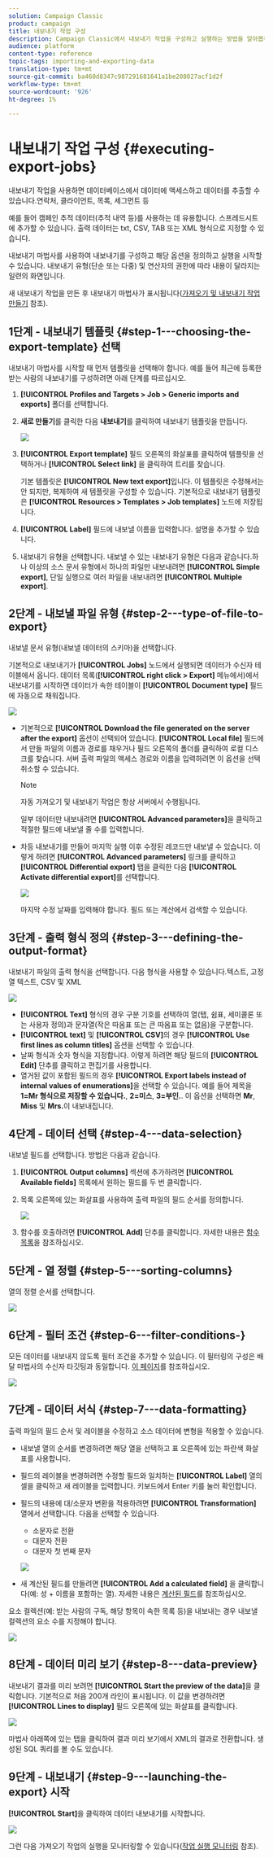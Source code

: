 ```yaml
---
solution: Campaign Classic
product: campaign
title: 내보내기 작업 구성
description: Campaign Classic에서 내보내기 작업을 구성하고 실행하는 방법을 알아봅니다.
audience: platform
content-type: reference
topic-tags: importing-and-exporting-data
translation-type: tm+mt
source-git-commit: ba460d8347c987291681641a1be208027acf1d2f
workflow-type: tm+mt
source-wordcount: '926'
ht-degree: 1%

---
```



# 내보내기 작업 구성 {#executing-export-jobs}

내보내기 작업을 사용하면 데이터베이스에서 데이터에 액세스하고 데이터를 추출할 수 있습니다.연락처, 클라이언트, 목록, 세그먼트 등

예를 들어 캠페인 추적 데이터(추적 내역 등)를 사용하는 데 유용합니다. 스프레드시트에 추가할 수 있습니다. 출력 데이터는 txt, CSV, TAB 또는 XML 형식으로 지정할 수 있습니다.

내보내기 마법사를 사용하여 내보내기를 구성하고 해당 옵션을 정의하고 실행을 시작할 수 있습니다. 내보내기 유형(단순 또는 다중) 및 연산자의 권한에 따라 내용이 달라지는 일련의 화면입니다.

새 내보내기 작업을 만든 후 내보내기 마법사가 표시됩니다([가져오기 및 내보내기 작업 만들기](../../platform/using/creating-import-export-jobs.md) 참조).

## 1단계 - 내보내기 템플릿 {#step-1---choosing-the-export-template} 선택

내보내기 마법사를 시작할 때 먼저 템플릿을 선택해야 합니다. 예를 들어 최근에 등록한 받는 사람의 내보내기를 구성하려면 아래 단계를 따르십시오.

1. **[!UICONTROL Profiles and Targets > Job > Generic imports and exports]** 폴더를 선택합니다.
1. **새로 만들기**&#x200B;를 클릭한 다음 **내보내기**&#x200B;를 클릭하여 내보내기 템플릿을 만듭니다.

   ![](assets/s_ncs_user_export_wizard01.png)

1. **[!UICONTROL Export template]** 필드 오른쪽의 화살표를 클릭하여 템플릿을 선택하거나 **[!UICONTROL Select link]** 을 클릭하여 트리를 찾습니다.

   기본 템플릿은 **[!UICONTROL New text export]**&#x200B;입니다. 이 템플릿은 수정해서는 안 되지만, 복제하여 새 템플릿을 구성할 수 있습니다. 기본적으로 내보내기 템플릿은 **[!UICONTROL Resources > Templates > Job templates]** 노드에 저장됩니다.

1. **[!UICONTROL Label]** 필드에 내보낼 이름을 입력합니다. 설명을 추가할 수 있습니다.
1. 내보내기 유형을 선택합니다. 내보낼 수 있는 내보내기 유형은 다음과 같습니다.하나 이상의 소스 문서 유형에서 하나의 파일만 내보내려면 **[!UICONTROL Simple export]**, 단일 실행으로 여러 파일을 내보내려면 **[!UICONTROL Multiple export]**.

## 2단계 - 내보낼 파일 유형 {#step-2---type-of-file-to-export}

내보낼 문서 유형(내보낼 데이터의 스키마)을 선택합니다.

기본적으로 내보내기가 **[!UICONTROL Jobs]** 노드에서 실행되면 데이터가 수신자 테이블에서 옵니다. 데이터 목록(**[!UICONTROL right click > Export]** 메뉴에서)에서 내보내기를 시작하면 데이터가 속한 테이블이 **[!UICONTROL Document type]** 필드에 자동으로 채워집니다.

![](assets/s_ncs_user_export_wizard02.png)

* 기본적으로 **[!UICONTROL Download the file generated on the server after the export]** 옵션이 선택되어 있습니다. **[!UICONTROL Local file]** 필드에서 만들 파일의 이름과 경로를 채우거나 필드 오른쪽의 폴더를 클릭하여 로컬 디스크를 찾습니다. 서버 출력 파일의 액세스 경로와 이름을 입력하려면 이 옵션을 선택 취소할 수 있습니다.

   >[!NOTE]
   >
   >자동 가져오기 및 내보내기 작업은 항상 서버에서 수행됩니다.
   >
   >일부 데이터만 내보내려면 **[!UICONTROL Advanced parameters]**&#x200B;을 클릭하고 적절한 필드에 내보낼 줄 수를 입력합니다.

* 차등 내보내기를 만들어 마지막 실행 이후 수정된 레코드만 내보낼 수 있습니다. 이렇게 하려면 **[!UICONTROL Advanced parameters]** 링크를 클릭하고 **[!UICONTROL Differential export]** 탭을 클릭한 다음 **[!UICONTROL Activate differential export]**&#x200B;를 선택합니다.

   ![](assets/s_ncs_user_export_wizard02_b.png)

   마지막 수정 날짜를 입력해야 합니다. 필드 또는 계산에서 검색할 수 있습니다.

## 3단계 - 출력 형식 정의 {#step-3---defining-the-output-format}

내보내기 파일의 출력 형식을 선택합니다. 다음 형식을 사용할 수 있습니다.텍스트, 고정 열 텍스트, CSV 및 XML

![](assets/s_ncs_user_export_wizard03.png)

* **[!UICONTROL Text]** 형식의 경우 구분 기호를 선택하여 열(탭, 쉼표, 세미콜론 또는 사용자 정의)과 문자열(작은 따옴표 또는 큰 따옴표 또는 없음)을 구분합니다.
* **[!UICONTROL text]** 및 **[!UICONTROL CSV]**&#x200B;의 경우 **[!UICONTROL Use first lines as column titles]** 옵션을 선택할 수 있습니다.
* 날짜 형식과 숫자 형식을 지정합니다. 이렇게 하려면 해당 필드의 **[!UICONTROL Edit]** 단추를 클릭하고 편집기를 사용합니다.
* 열거된 값이 포함된 필드의 경우 **[!UICONTROL Export labels instead of internal values of enumerations]**&#x200B;을 선택할 수 있습니다. 예를 들어 제목을 **1=Mr 형식으로 저장할 수 있습니다.**,  **2=미스**,  **3=부인.**. 이 옵션을 선택하면 **Mr**, **Miss** 및 **Mrs.**&#x200B;이 내보내집니다.

## 4단계 - 데이터 선택 {#step-4---data-selection}

내보낼 필드를 선택합니다. 방법은 다음과 같습니다.

1. **[!UICONTROL Output columns]** 섹션에 추가하려면 **[!UICONTROL Available fields]** 목록에서 원하는 필드를 두 번 클릭합니다.
1. 목록 오른쪽에 있는 화살표를 사용하여 출력 파일의 필드 순서를 정의합니다.

   ![](assets/s_ncs_user_export_wizard04.png)

1. 함수를 호출하려면 **[!UICONTROL Add]** 단추를 클릭합니다. 자세한 내용은 [함수 목록](../../platform/using/defining-filter-conditions.md#list-of-functions)을 참조하십시오.

## 5단계 - 열 정렬 {#step-5---sorting-columns}

열의 정렬 순서를 선택합니다.

![](assets/s_ncs_user_export_wizard05.png)

## 6단계 - 필터 조건 {#step-6---filter-conditions-}

모든 데이터를 내보내지 않도록 필터 조건을 추가할 수 있습니다. 이 필터링의 구성은 배달 마법사의 수신자 타깃팅과 동일합니다. [이 페이지](../../delivery/using/steps-defining-the-target-population.md)를 참조하십시오.

![](assets/s_ncs_user_export_wizard05_b.png)

## 7단계 - 데이터 서식 {#step-7---data-formatting}

출력 파일의 필드 순서 및 레이블을 수정하고 소스 데이터에 변형을 적용할 수 있습니다.

* 내보낼 열의 순서를 변경하려면 해당 열을 선택하고 표 오른쪽에 있는 파란색 화살표를 사용합니다.
* 필드의 레이블을 변경하려면 수정할 필드와 일치하는 **[!UICONTROL Label]** 열의 셀을 클릭하고 새 레이블을 입력합니다. 키보드에서 Enter 키를 눌러 확인합니다.
* 필드의 내용에 대/소문자 변환을 적용하려면 **[!UICONTROL Transformation]** 열에서 선택합니다. 다음을 선택할 수 있습니다.

   * 소문자로 전환
   * 대문자 전환
   * 대문자 첫 번째 문자

   ![](assets/s_ncs_user_export_wizard06.png)

* 새 계산된 필드를 만들려면 **[!UICONTROL Add a calculated field]** 을 클릭합니다(예: 성 + 이름을 포함하는 열). 자세한 내용은 [계산된 필드](../../platform/using/executing-import-jobs.md#calculated-fields)를 참조하십시오.

요소 컬렉션(예: 받는 사람의 구독, 해당 항목이 속한 목록 등)을 내보내는 경우 내보낼 컬렉션의 요소 수를 지정해야 합니다.

![](assets/s_ncs_user_export_wizard06_c.png)

## 8단계 - 데이터 미리 보기 {#step-8---data-preview}

내보내기 결과를 미리 보려면 **[!UICONTROL Start the preview of the data]**&#x200B;을 클릭합니다. 기본적으로 처음 200개 라인이 표시됩니다. 이 값을 변경하려면 **[!UICONTROL Lines to display]** 필드 오른쪽에 있는 화살표를 클릭합니다.

![](assets/s_ncs_user_export_wizard07.png)

마법사 아래쪽에 있는 탭을 클릭하여 결과 미리 보기에서 XML의 결과로 전환합니다. 생성된 SQL 쿼리를 볼 수도 있습니다.

## 9단계 - 내보내기 {#step-9---launching-the-export} 시작

**[!UICONTROL Start]**&#x200B;을 클릭하여 데이터 내보내기를 시작합니다.

![](assets/s_ncs_user_export_wizard08.png)

그런 다음 가져오기 작업의 실행을 모니터링할 수 있습니다([작업 실행 모니터링](../../platform/using/monitoring-jobs-execution.md) 참조).
